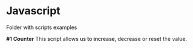 # Javascript
Folder with scripts examples

<b>#1 Counter</b>
This script allows us to increase, decrease or reset the value.
